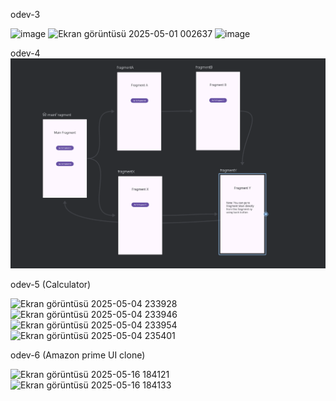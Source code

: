 odev-3

![image](https://github.com/user-attachments/assets/9ac42949-858f-4a50-b45e-122edd3b07ee)
![Ekran görüntüsü 2025-05-01 002637](https://github.com/user-attachments/assets/393715c1-bf41-4b39-b7c2-bd4d8e032d39)
![image](https://github.com/user-attachments/assets/855967f8-e44f-4ea9-bbdd-8f218d978f6d)

odev-4
![alt text](<Ekran görüntüsü 2025-05-04 222338.png>)

odev-5 (Calculator)

![Ekran görüntüsü 2025-05-04 233928](https://github.com/user-attachments/assets/b337c27f-3816-4716-933f-0c2c83582cec) ![Ekran görüntüsü 2025-05-04 233946](https://github.com/user-attachments/assets/360127f7-e775-4e07-babb-5c85ae934e43) ![Ekran görüntüsü 2025-05-04 233954](https://github.com/user-attachments/assets/cf34e5cb-a260-4f44-a9e9-c8d5548aad0d) ![Ekran görüntüsü 2025-05-04 235401](https://github.com/user-attachments/assets/1baee354-d085-46c1-a72e-8ed5a1eac576)

odev-6 (Amazon prime UI clone)

![Ekran görüntüsü 2025-05-16 184121](https://github.com/user-attachments/assets/bddb1bd7-d175-4520-8128-c74e4a68cf7e)
![Ekran görüntüsü 2025-05-16 184133](https://github.com/user-attachments/assets/89358e48-9d09-47f5-9900-e5f94c363c49)




